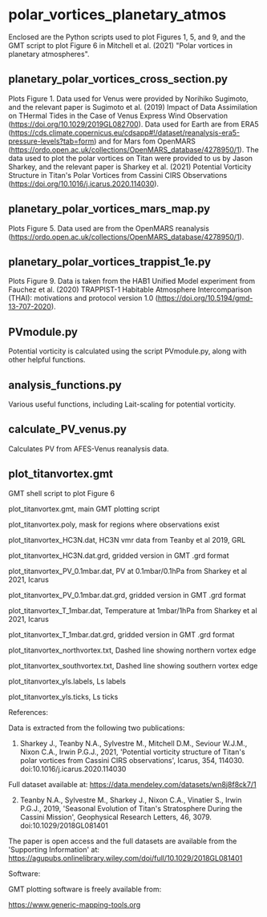 # polar_vortices_planetary_atmos
Enclosed are the Python scripts used to plot Figures 1, 5, and 9, and the GMT script to plot Figure 6 in Mitchell et al. (2021) "Polar vortices in planetary atmospheres".

## planetary_polar_vortices_cross_section.py
Plots Figure 1. Data used for Venus were provided by Norihiko Sugimoto, and the relevant paper is Sugimoto et al. (2019) Impact of Data Assimilation on THermal Tides in the Case of Venus Express Wind Observation (https://doi.org/10.1029/2019GL082700). Data used for Earth are from ERA5 (https://cds.climate.copernicus.eu/cdsapp#!/dataset/reanalysis-era5-pressure-levels?tab=form) and for Mars fom OpenMARS (https://ordo.open.ac.uk/collections/OpenMARS_database/4278950/1). The data used to plot the polar vortices on Titan were provided to us by Jason Sharkey, and the relevant paper is Sharkey et al. (2021) Potential Vorticity Structure in Titan's Polar Vortices from Cassini CIRS Observations (https://doi.org/10.1016/j.icarus.2020.114030).

## planetary_polar_vortices_mars_map.py
Plots Figure 5. Data used are from the OpenMARS reanalysis (https://ordo.open.ac.uk/collections/OpenMARS_database/4278950/1).

## planetary_polar_vortices_trappist_1e.py
Plots Figure 9. Data is taken from the HAB1 Unified Model experiment from Fauchez et al. (2020) TRAPPIST-1 Habitable Atmosphere Intercomparison (THAI): motivations and protocol version 1.0 (https://doi.org/10.5194/gmd-13-707-2020).

## PVmodule.py
Potential vorticity is calculated using the script PVmodule.py, along with other helpful functions.

## analysis_functions.py
Various useful functions, including Lait-scaling for potential vorticity.

## calculate_PV_venus.py
Calculates PV from AFES-Venus reanalysis data.

## plot_titanvortex.gmt
GMT shell script to plot Figure 6

plot_titanvortex.gmt, main GMT plotting script

plot_titanvortex.poly, mask for regions where observations exist

plot_titanvortex_HC3N.dat, HC3N vmr data from Teanby et al 2019, GRL

plot_titanvortex_HC3N.dat.grd, gridded version in GMT .grd format

plot_titanvortex_PV_0.1mbar.dat, PV at 0.1mbar/0.1hPa from Sharkey et al 2021, Icarus

plot_titanvortex_PV_0.1mbar.dat.grd, gridded version in GMT .grd format

plot_titanvortex_T_1mbar.dat, Temperature at 1mbar/1hPa from Sharkey et al 2021, Icarus

plot_titanvortex_T_1mbar.dat.grd, gridded version in GMT .grd format

plot_titanvortex_northvortex.txt, Dashed line showing northern vortex edge

plot_titanvortex_southvortex.txt, Dashed line showing southern vortex edge

plot_titanvortex_yls.labels, Ls labels

plot_titanvortex_yls.ticks, Ls ticks

References:

Data is extracted from the following two publications:

1) Sharkey J., Teanby N.A., Sylvestre M., Mitchell D.M., Seviour W.J.M., Nixon C.A., Irwin P.G.J., 2021, 'Potential vorticity structure of Titan's polar vortices from Cassini CIRS observations', Icarus, 354, 114030. doi:10.1016/j.icarus.2020.114030

Full dataset available at: 
https://data.mendeley.com/datasets/wn8j8f8ck7/1

2) Teanby N.A., Sylvestre M., Sharkey J., Nixon C.A., Vinatier S., Irwin P.G.J., 2019, 'Seasonal Evolution of Titan's Stratosphere During the Cassini Mission', Geophysical Research Letters, 46, 3079. doi:10.1029/2018GL081401

The paper is open access and the full datasets are available from the 'Supporting Information' at:
https://agupubs.onlinelibrary.wiley.com/doi/full/10.1029/2018GL081401

Software:

GMT plotting software is freely available from:

https://www.generic-mapping-tools.org
